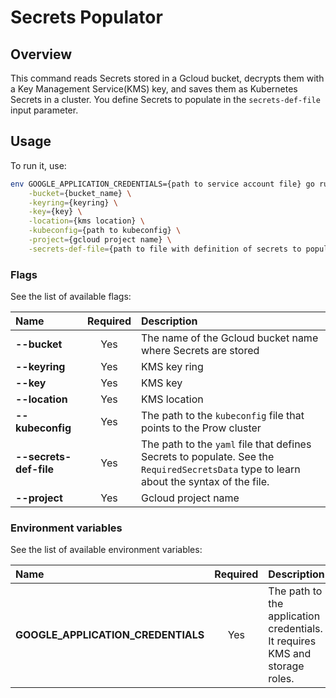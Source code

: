 # Secrets Populator

## Overview

This command reads Secrets stored in a Gcloud bucket, decrypts them with a Key Management Service(KMS) key, and saves them as Kubernetes Secrets in a cluster.
You define Secrets to populate in the `secrets-def-file` input parameter.

## Usage

To run it, use:
```bash
env GOOGLE_APPLICATION_CREDENTIALS={path to service account file} go run main.go \
    -bucket={bucket_name} \
    -keyring={keyring} \
    -key={key} \
    -location={kms location} \
    -kubeconfig={path to kubeconfig} \
    -project={gcloud project name} \
    -secrets-def-file={path to file with definition of secrets to populate}
```

### Flags

See the list of available flags:

| Name                      | Required | Description                                                                                          |
| :------------------------ | :------: | :--------------------------------------------------------------------------------------------------- |
| **--bucket**              |   Yes    | The name of the Gcloud bucket name where Secrets are stored                                
| **--keyring**             |   Yes    | KMS key ring            
| **--key**                 |   Yes    | KMS key
| **--location**            |   Yes    | KMS location            
| **--kubeconfig**          |   Yes    | The path to the `kubeconfig` file that points to the Prow cluster    
| **--secrets-def-file**    |   Yes    | The path to the `yaml` file that defines Secrets to populate. See the `RequiredSecretsData` type to learn about the syntax of the file.   
| **--project**             |   Yes    | Gcloud project name   

### Environment variables

See the list of available environment variables:

| Name                                  | Required | Description                                                                                          |
| :------------------------------------ | :------: | :--------------------------------------------------------------------------------------------------- |
| **GOOGLE_APPLICATION_CREDENTIALS**    |    Yes   | The path to the application credentials. It requires KMS and storage roles.                            
